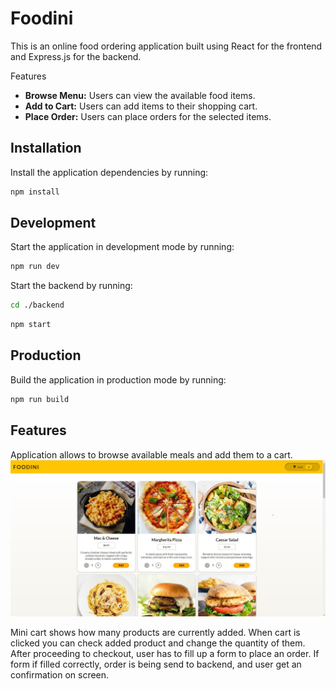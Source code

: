 # Foodini

This is an online food ordering application built using React for the frontend and Express.js for the backend.

Features
- **Browse Menu:** Users can view the available food items.
- **Add to Cart:** Users can add items to their shopping cart.
- **Place Order:** Users can place orders for the selected items.

## Installation

Install the application dependencies by running:

```sh
npm install
```

## Development

Start the application in development mode by running:

```sh
npm run dev
```

Start the backend by running:

```sh
cd ./backend
```

```sh
npm start
```

## Production

Build the application in production mode by running:

```sh
npm run build
```

## Features

Application allows to browse available meals and add them to a cart. 
![Application Preview](/media/main_page.jpg)

Mini cart shows how many products are currently added. 
When cart is clicked you can check added product and change the quantity of them. 
After proceeding to checkout, user has to fill up a form to place an order. 
If form if filled correctly, order is being send to backend, and user get an confirmation on screen.
